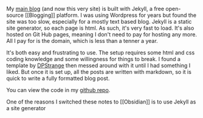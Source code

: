 My <a href="https://www.davidralphlewis.co.uk" >main blog</a> (and now this very site) is built with Jekyll, a free open-source [[Blogging]] platform. I was using Wordpress for years but found the site was too slow, especially for a mostly text based blog. Jekyll is a static site generator, so each page is html. As such, it's very fast to load. It's also hosted on Git Hub pages, meaning I don't need to pay for hosting any more. All I pay for is the domain, which is less than a tenner a year.

It's both easy and frustrating to use. The setup requires some html and css coding knowledge and some willingness for things to break. I found a template by <a href="https://github.com/dpstrange/jekyll-bootstrap" >DPStrange</a> then messed around with it until I had something I liked. But once it is set up, all the posts are written with markdown, so it is quick to write a fully formatted blog post.

You can view the code in my <a href="https://github.com/davidralphlewis/davidralphlewis.github.io/tree/master/" >github repo</a>. 

One of the reasons I switched these notes to [[Obsidian]] is to use Jekyll as a site generator
